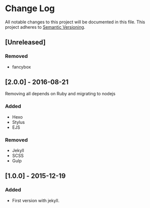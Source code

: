 # Change Log
All notable changes to this project will be documented in this file.
This project adheres to [Semantic Versioning](http://semver.org/).

## [Unreleased]

### Removed
- fancybox

## [2.0.0] - 2016-08-21
Removing all depends on Ruby and migrating to nodejs

### Added
- Hexo
- Stylus
- EJS

### Removed
- Jekyll
- SCSS
- Gulp


## [1.0.0] - 2015-12-19
### Added
- First version with jekyll.
